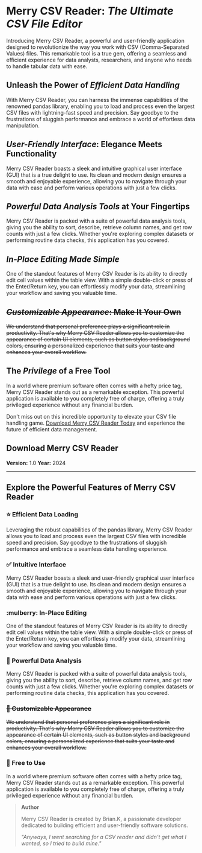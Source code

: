 # Merry CSV Reader: _**The Ultimate CSV File Editor**_

Introducing Merry CSV Reader, a powerful and user-friendly application designed to revolutionize the way you work with CSV (Comma-Separated Values) files. This remarkable tool is a true gem, offering a seamless and efficient experience for data analysts, researchers, and anyone who needs to handle tabular data with ease.

## Unleash the Power of _**Efficient Data Handling**_

With Merry CSV Reader, you can harness the immense capabilities of the renowned pandas library, enabling you to load and process even the largest CSV files with lightning-fast speed and precision. Say goodbye to the frustrations of sluggish performance and embrace a world of effortless data manipulation.

## _**User-Friendly Interface**_: Elegance Meets Functionality

Merry CSV Reader boasts a sleek and intuitive graphical user interface (GUI) that is a true delight to use. Its clean and modern design ensures a smooth and enjoyable experience, allowing you to navigate through your data with ease and perform various operations with just a few clicks.

## _**Powerful Data Analysis Tools**_ at Your Fingertips

Merry CSV Reader is packed with a suite of powerful data analysis tools, giving you the ability to sort, describe, retrieve column names, and get row counts with just a few clicks. Whether you're exploring complex datasets or performing routine data checks, this application has you covered.

## _**In-Place Editing Made Simple**_

One of the standout features of Merry CSV Reader is its ability to directly edit cell values within the table view. With a simple double-click or press of the Enter/Return key, you can effortlessly modify your data, streamlining your workflow and saving you valuable time.

## ~~_**Customizable Appearance**_: Make It Your Own~~

~~We understand that personal preference plays a significant role in productivity. That's why Merry CSV Reader allows you to customize the appearance of certain UI elements, such as button styles and background colors, ensuring a personalized experience that suits your taste and enhances your overall workflow.~~

## The _**Privilege**_ of a Free Tool

In a world where premium software often comes with a hefty price tag, Merry CSV Reader stands out as a remarkable exception. This powerful application is available to you completely free of charge, offering a truly privileged experience without any financial burden.

Don't miss out on this incredible opportunity to elevate your CSV file handling game. [Download Merry CSV Reader Today](#) and experience the future of efficient data management.

## Download Merry CSV Reader

**Version:** 1.0
**Year:** 2024

---

## Explore the Powerful Features of Merry CSV Reader

### :star: Efficient Data Loading

Leveraging the robust capabilities of the pandas library, Merry CSV Reader allows you to load and process even the largest CSV files with incredible speed and precision. Say goodbye to the frustrations of sluggish performance and embrace a seamless data handling experience.

### :white_check_mark: Intuitive Interface

Merry CSV Reader boasts a sleek and user-friendly graphical user interface (GUI) that is a true delight to use. Its clean and modern design ensures a smooth and enjoyable experience, allowing you to navigate through your data with ease and perform various operations with just a few clicks.

### :mulberry: In-Place Editing

One of the standout features of Merry CSV Reader is its ability to directly edit cell values within the table view. With a simple double-click or press of the Enter/Return key, you can effortlessly modify your data, streamlining your workflow and saving you valuable time.

### :baggage_claim: Powerful Data Analysis

Merry CSV Reader is packed with a suite of powerful data analysis tools, giving you the ability to sort, describe, retrieve column names, and get row counts with just a few clicks. Whether you're exploring complex datasets or performing routine data checks, this application has you covered.

### ~~:guitar: Customizable Appearance~~

~~We understand that personal preference plays a significant role in productivity. That's why Merry CSV Reader allows you to customize the appearance of certain UI elements, such as button styles and background colors, ensuring a personalized experience that suits your taste and enhances your overall workflow.~~

### :gift: Free to Use

In a world where premium software often comes with a hefty price tag, Merry CSV Reader stands out as a remarkable exception. This powerful application is available to you completely free of charge, offering a truly privileged experience without any financial burden.

> **Author**
>
> Merry CSV Reader is created by Brian.K, a passionate developer dedicated to building efficient and user-friendly software solutions.
>
> _"Anyways, I went searching for a CSV reader and didn't get what I wanted, so I tried to build mine."_
